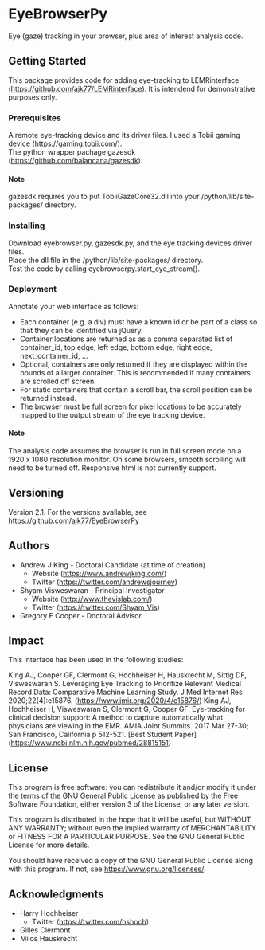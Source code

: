 # EyeBrowserPy

Eye (gaze) tracking in your browser, plus area of interest analysis code. 

## Getting Started

This package provides code for adding eye-tracking to LEMRinterface (https://github.com/ajk77/LEMRinterface). It is intendend for demonstrative purposes only. 

### Prerequisites

A remote eye-tracking device and its driver files. I used a Tobii gaming device (https://gaming.tobii.com/). <br />
The python wrapper pachage gazesdk (https://github.com/balancana/gazesdk). 

#### Note

gazesdk requires you to put TobiiGazeCore32.dll into your /python/lib/site-packages/ directory. 

### Installing

Download eyebrowser.py, gazesdk.py, and the eye tracking devices driver files. <br />
Place the dll file in the /python/lib/site-packages/ directory.<br />
Test the code by calling eyebrowserpy.start_eye_stream().

### Deployment

Annotate your web interface as follows: <br />
* Each container (e.g. a div) must have a known id or be part of a class so that they can be identified via jQuery.
* Container locations are returned as as a comma separated list of container_id, top edge, left edge, bottom edge, right edge, next_container_id, ...
* Optional, containers are only returned if they are displayed within the bounds of a larger container. This is recommended if many containers are scrolled off screen.
* For static containers that contain a scroll bar, the scroll position can be returned instead. 
* The browser must be full screen for pixel locations to be accurately mapped to the output stream of the eye tracking device.

#### Note

The analysis code assumes the browser is run in full screen mode on a 1920 x 1080 resolution monitor. On some browsers, smooth scrolling will need to be turned off.  Responsive html is not
currently support.

## Versioning

Version 2.1. For the versions available, see https://github.com/ajk77/EyeBrowserPy

## Authors

* Andrew J King - Doctoral Candidate (at time of creation)
	* Website (https://www.andrewjking.com/)
	* Twitter (https://twitter.com/andrewsjourney)
* Shyam Visweswaran - Principal Investigator
	* Website (http://www.thevislab.com/)
	* Twitter (https://twitter.com/Shyam_Vis)
* Gregory F Cooper - Doctoral Advisor


## Impact
This interface has been used in the following studies:

King AJ, Cooper GF, Clermont G, Hochheiser H, Hauskrecht M, Sittig DF, Visweswaran S. Leveraging Eye Tracking to Prioritize Relevant Medical Record Data: Comparative Machine Learning Study. J Med Internet Res 2020;22(4):e15876. (https://www.jmir.org/2020/4/e15876/)
King AJ, Hochheiser H, Visweswaran S, Clermont G, Cooper GF. Eye-tracking for clinical decision support: A method to capture automatically what physicians are viewing in the EMR. AMIA Joint Summits. 2017 Mar 27-30; San Francisco, California p 512-521. [Best Student Paper] (https://www.ncbi.nlm.nih.gov/pubmed/28815151)

## License

This program is free software: you can redistribute it and/or modify
it under the terms of the GNU General Public License as published by
the Free Software Foundation, either version 3 of the License, or
any later version.

This program is distributed in the hope that it will be useful,
but WITHOUT ANY WARRANTY; without even the implied warranty of
MERCHANTABILITY or FITNESS FOR A PARTICULAR PURPOSE.  See the
GNU General Public License for more details.

You should have received a copy of the GNU General Public License
along with this program.  If not, see <https://www.gnu.org/licenses/>.

## Acknowledgments

* Harry Hochheiser
	* Twitter (https://twitter.com/hshoch)
* Gilles Clermont
* Milos Hauskrecht 
